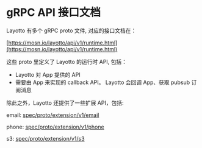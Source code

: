 # gRPC API 接口文档

Layotto 有多个 gRPC proto 文件, 对应的接口文档在：

[https://mosn.io/layotto/api/v1/runtime.html](https://mosn.io/layotto/api/v1/runtime.html)

这些 proto 里定义了 Layotto 的运行时 API, 包括：

  - Layotto 对 App 提供的 API
  - 需要由 App 来实现的 callback API。 Layotto 会回调 App、获取 pubsub 订阅消息   

除此之外，Layotto 还提供了一些扩展 API，包括:



email: [spec/proto/extension/v1/email](https://mosn.io/layotto/api/v1/email.html) 

phone: [spec/proto/extension/v1/phone](https://mosn.io/layotto/api/v1/phone.html) 

s3: [spec/proto/extension/v1/s3](https://mosn.io/layotto/api/v1/s3.html) 
